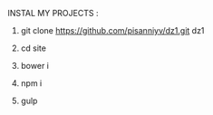 INSTAL MY PROJECTS :

1. git clone https://github.com/pisanniyv/dz1.git dz1

2. cd site

3. bower i

4. npm i

5. gulp